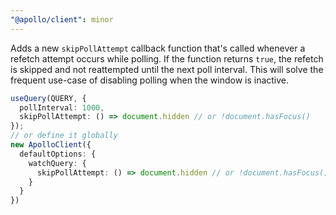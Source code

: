 ```yaml
---
"@apollo/client": minor
---
```


Adds a new `skipPollAttempt` callback function that's called whenever a refetch attempt occurs while polling. If the function returns `true`, the refetch is skipped and not reattempted until the next poll interval. This will solve the frequent use-case of disabling polling when the window is inactive.

```ts
useQuery(QUERY, {
  pollInterval: 1000,
  skipPollAttempt: () => document.hidden // or !document.hasFocus()
});
// or define it globally
new ApolloClient({
  defaultOptions: {
    watchQuery: {
      skipPollAttempt: () => document.hidden // or !document.hasFocus()
    }
  }
})
